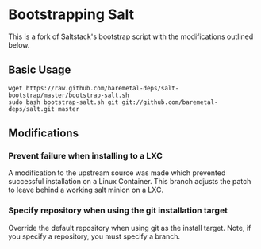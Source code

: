Bootstrapping Salt
==================

This is a fork of Saltstack's bootstrap script with the modifications outlined below.


Basic Usage
-----------

```
wget https://raw.github.com/baremetal-deps/salt-bootstrap/master/bootstrap-salt.sh
sudo bash bootstrap-salt.sh git git://github.com/baremetal-deps/salt.git master
```


Modifications
-------------

### Prevent failure when installing to a LXC ###

A modification to the upstream source was made which prevented successful
installation on a Linux Container.  This branch adjusts the patch to leave
behind a working salt minion on a LXC.


### Specify repository when using the git installation target ###

Override the default repository when using git as the install target.  Note, if
you specify a repository, you must specify a branch.
